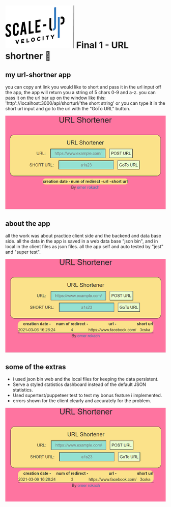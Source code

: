 # ![Scale-Up Velocity](./readme-files/logo-main.png) Final 1 - URL shortner 📎

## my url-shortner app

you can copy ant link you would like to short and pass it in the url input off the app, the app will return you a string of 5 chars
0-9 and a-z. you can pass it on the url bar up on the window like this: 'http'://localhost:3000/api/shorturl/'the short string' or
you can type it in the short url input and go to the url with the "GoTo URL" button.

![Scale-Up Velocity](./readme-files/urlShortner.gif)

## about the app

all the work was about practice client side and the backend and data base side. all the data in the app is saved in a web data base "json bin", and in local in the client files as json files.
all the app self and auto tested by "jest" and "super test".

![Scale-Up Velocity](./readme-files/clientError.gif)

## some of the extras

- i used json bin web and the local files for keeping the data persistent.
- Serve a styled statistics dashboard instead of the default JSON statistics.
- Used supertest/puppeteer test to test my bonus feature i implemented.
- errors shown for the client clearly and accurately for the problem.

![Scale-Up Velocity](./readme-files/urlShortnerRedirectCounter.gif)
